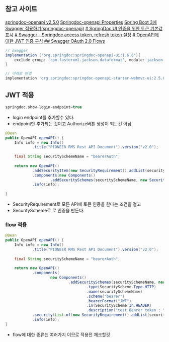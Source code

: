 ## 참고 사이트
[springdoc-openapi v2.5.0](https://springdoc.org/#migrating-from-springdoc-v1)
[Springdoc-openapi Properties](https://springdoc.org/properties.html)
[Spring Boot 3에 Swagger 적용하기(springdoc-openapi)](https://velog.io/@najiexx/Spring-Boot-3%EC%97%90-Swagger-%EC%A0%81%EC%9A%A9%ED%95%98%EA%B8%B0springdoc-openapi)
[# SpringDoc UI 인증을 위한 토큰 기본값 표시](https://kdev.ing/springdoc-ui-bearer-authentication/)
[# Swagger - Springdoc access token, refresh token 설정](https://velog.io/@seulpace/Swagger-Springdoc-access-token-refresh-token-%EC%84%A4%EC%A0%95)
[# OpenAPI에 대한 JWT 인증 구성](https://www.baeldung.com/openapi-jwt-authentication)
[## Swagger OAuth 2.0 Flows](https://swagger.io/docs/specification/authentication/oauth2/)
```groovy
// swagger  
implementation ('org.springdoc:springdoc-openapi-ui:1.6.6'){  
    exclude group: 'com.fasterxml.jackson.dataformat', module:'jackson-dataformat-yaml'  
}  

// 아래로 변경
implementation 'org.springdoc:springdoc-openapi-starter-webmvc-ui:2.5.0'
```

## JWT 적용
```groovy
springdoc.show-login-endpoint=true
```
- login endpoint를 추가할수 있다.
- endpoint만 추가되는 것이고 Authorize버튼 생성이 되는건 아님.

```java
@Bean  
public OpenAPI openAPI() {  
    Info info = new Info()  
            .title("PIONEER RMS Rest API Document").version("v2.0");  
  
    final String securitySchemeName = "bearerAuth";  
  
    return new OpenAPI()  
            .addSecurityItem(new SecurityRequirement().addList(securitySchemeName))  
            .components(new Components()  
                    .addSecuritySchemes(securitySchemeName, new SecurityScheme().name(securitySchemeName).type(SecurityScheme.Type.HTTP).scheme("bearer").bearerFormat("JWT")))  
            .info(info);  
  
}
```
- SecurityRequirement로 모든 API에 토큰 인증을 한다는 조건을 걸고
- SecurityScheme로 로 인증을 만든다.

### flow 적용
```java
@Bean  
public OpenAPI openAPI() {  
    Info info = new Info()  
            .title("PIONEER RMS Rest API Document").version("v2.0");  
  
    final String securitySchemeName = "bearerAuth";  
  
    return new OpenAPI()  
            .components(  
                    new Components()  
                            .addSecuritySchemes(securitySchemeName, new SecurityScheme()  
                                    .type(SecurityScheme.Type.HTTP)  
                                    .name(securitySchemeName)  
                                    .scheme("bearer")  
                                    .bearerFormat("JWT")  
                                    .in(SecurityScheme.In.HEADER)  
                                    .description("test Bearer token : " + JwtProcess.create(getTestLoginUser(), JwtVO.EXPIRATION_TIME * 358))))  
            .security(List.of(new SecurityRequirement().addList(securitySchemeName)))  
            .info(info);  
}
```
- flow에 대한 종류는 여러가지 이므로 적용전 체크할것